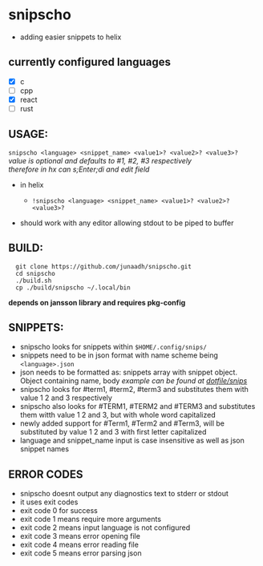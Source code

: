 # snipscho 
  - adding easier snippets to helix

  ## currently configured languages
  - [x] c 
  - [ ] cpp 
  - [x] react
  - [ ] rust

## USAGE:
  ```snipscho <language> <snippet_name> <value1>? <value2>? <value3>?```      
    _value is optional and defaults to #1, #2, #3 respectively_      
    _therefore in hx can s;Enter;di and edit field_

  * in helix
    - `!snipscho <language> <snippet_name> <value1>? <value2>? <value3>?`

  * should work with any editor allowing stdout to be piped to buffer
   
## BUILD:
  ```
    git clone https://github.com/junaadh/snipscho.git
    cd snipscho
    ./build.sh
    cp ./build/snipscho ~/.local/bin
  ```        
**depends on jansson library and requires pkg-config**

## SNIPPETS:
  - snipscho looks for snippets within `$HOME/.config/snips/`
  - snippets need to be in json format with name scheme being `<language>.json`
  - json needs to be formatted as: snippets array with snippet object. Object containing name, body
    _example can be found at [dotfile/snips](https://github.com/junaadh/dotfiles/blob/mac/.config/snips)_
  - snipscho looks for #term1, #term2, #term3 and substitutes them with value 1 2 and 3 respectively
  - snipscho also looks for #TERM1, #TERM2 and #TERM3 and substitutes them witth value 1 2 and 3, but with whole word capitalized
  - newly added support for #Term1, #Term2 and #Term3, will be substituted by value 1 2 and 3 with first letter capitalized
  - language and snippet_name input is case insensitive as well as json snippet names

## ERROR CODES
  - snipscho doesnt output any diagnostics text to stderr or stdout
  - it uses exit codes
  - exit code 0 for success
  - exit code 1 means require more arguments
  - exit code 2 means input language is not configured
  - exit code 3 means error opening file
  - exit code 4 means error reading file
  - exit code 5 means error parsing json

